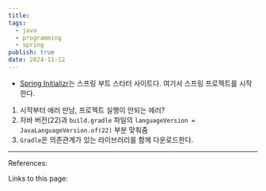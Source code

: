 ```yaml
---
title: 
tags:
  - java
  - programming
  - spring
publish: true
date: 2024-11-12
---
```


- [Spring Initializr](https://start.spring.io/)는 스프링 부트 스타터 사이트다. 여기서 스프링 프로젝트를 시작한다.


1. 시작부터 에러 만남, 프로젝트 실행이 안되는 에러?
2. 자바 버전(22)과 `build.gradle` 파일의 `languageVersion = JavaLanguageVersion.of(22)` 부분 맞춰줌
3. `Gradle`은 의존관계가 있는 라이브러리를 함께 다운로드한다.



---
References: 

Links to this page: 